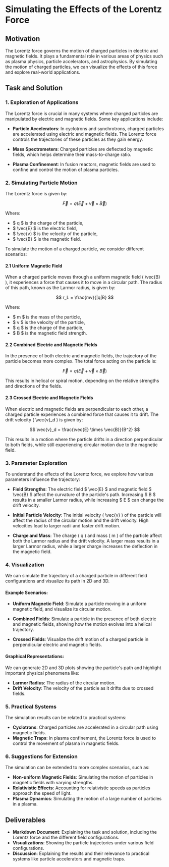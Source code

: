 # Simulating the Effects of the Lorentz Force

## Motivation
The Lorentz force governs the motion of charged particles in electric and magnetic fields. It plays a fundamental role in various areas of physics such as plasma physics, particle accelerators, and astrophysics. By simulating the motion of charged particles, we can visualize the effects of this force and explore real-world applications.

## Task and Solution

### 1. Exploration of Applications

The Lorentz force is crucial in many systems where charged particles are manipulated by electric and magnetic fields. Some key applications include:

- **Particle Accelerators**: In cyclotrons and synchrotrons, charged particles are accelerated using electric and magnetic fields. The Lorentz force controls the trajectories of these particles as they gain energy.
  
- **Mass Spectrometers**: Charged particles are deflected by magnetic fields, which helps determine their mass-to-charge ratio.

- **Plasma Confinement**: In fusion reactors, magnetic fields are used to confine and control the motion of plasma particles.

### 2. Simulating Particle Motion

The Lorentz force is given by:

$$
\vec{F} = q (\vec{E} + \vec{v} \times \vec{B})
$$

Where:
- $ q $ is the charge of the particle,
- $ \vec{E} $ is the electric field,
- $ \vec{v} $ is the velocity of the particle,
- $ \vec{B} $ is the magnetic field.

To simulate the motion of a charged particle, we consider different scenarios:

#### 2.1 Uniform Magnetic Field
When a charged particle moves through a uniform magnetic field \( \vec{B} \), it experiences a force that causes it to move in a circular path. The radius of this path, known as the Larmor radius, is given by:

$$
r_L = \frac{mv}{|q|B}
$$

Where:
- $ m $ is the mass of the particle,
- $ v $ is the velocity of the particle,
- $ q $ is the charge of the particle,
- $ B $ is the magnetic field strength.

#### 2.2 Combined Electric and Magnetic Fields
In the presence of both electric and magnetic fields, the trajectory of the particle becomes more complex. The total force acting on the particle is:

$$
\vec{F} = q (\vec{E} + \vec{v} \times \vec{B})
$$

This results in helical or spiral motion, depending on the relative strengths and directions of the fields.

#### 2.3 Crossed Electric and Magnetic Fields
When electric and magnetic fields are perpendicular to each other, a charged particle experiences a combined force that causes it to drift. The drift velocity \( \vec{v}_d \) is given by:

$$
\vec{v}_d = \frac{\vec{E} \times \vec{B}}{B^2}
$$

This results in a motion where the particle drifts in a direction perpendicular to both fields, while still experiencing circular motion due to the magnetic field.

### 3. Parameter Exploration

To understand the effects of the Lorentz force, we explore how various parameters influence the trajectory:

- **Field Strengths**: The electric field $ \vec{E} $ and magnetic field $ \vec{B} $ affect the curvature of the particle's path. Increasing $ B $ results in a smaller Larmor radius, while increasing $ E $ can change the drift velocity.
  
- **Initial Particle Velocity**: The initial velocity \( \vec{v} \) of the particle will affect the radius of the circular motion and the drift velocity. High velocities lead to larger radii and faster drift motion.

- **Charge and Mass**: The charge \( q \) and mass \( m \) of the particle affect both the Larmor radius and the drift velocity. A larger mass results in a larger Larmor radius, while a larger charge increases the deflection in the magnetic field.

### 4. Visualization

We can simulate the trajectory of a charged particle in different field configurations and visualize its path in 2D and 3D.

#### Example Scenarios:
- **Uniform Magnetic Field**: Simulate a particle moving in a uniform magnetic field, and visualize its circular motion.
  
- **Combined Fields**: Simulate a particle in the presence of both electric and magnetic fields, showing how the motion evolves into a helical trajectory.
  
- **Crossed Fields**: Visualize the drift motion of a charged particle in perpendicular electric and magnetic fields.

#### Graphical Representations:
We can generate 2D and 3D plots showing the particle's path and highlight important physical phenomena like:
- **Larmor Radius**: The radius of the circular motion.
- **Drift Velocity**: The velocity of the particle as it drifts due to crossed fields.

### 5. Practical Systems

The simulation results can be related to practical systems:

- **Cyclotrons**: Charged particles are accelerated in a circular path using magnetic fields.
- **Magnetic Traps**: In plasma confinement, the Lorentz force is used to control the movement of plasma in magnetic fields.

### 6. Suggestions for Extension

The simulation can be extended to more complex scenarios, such as:
- **Non-uniform Magnetic Fields**: Simulating the motion of particles in magnetic fields with varying strengths.
- **Relativistic Effects**: Accounting for relativistic speeds as particles approach the speed of light.
- **Plasma Dynamics**: Simulating the motion of a large number of particles in a plasma.

## Deliverables

- **Markdown Document**: Explaining the task and solution, including the Lorentz force and the different field configurations.
- **Visualizations**: Showing the particle trajectories under various field configurations.
- **Discussion**: Explaining the results and their relevance to practical systems like particle accelerators and magnetic traps.
